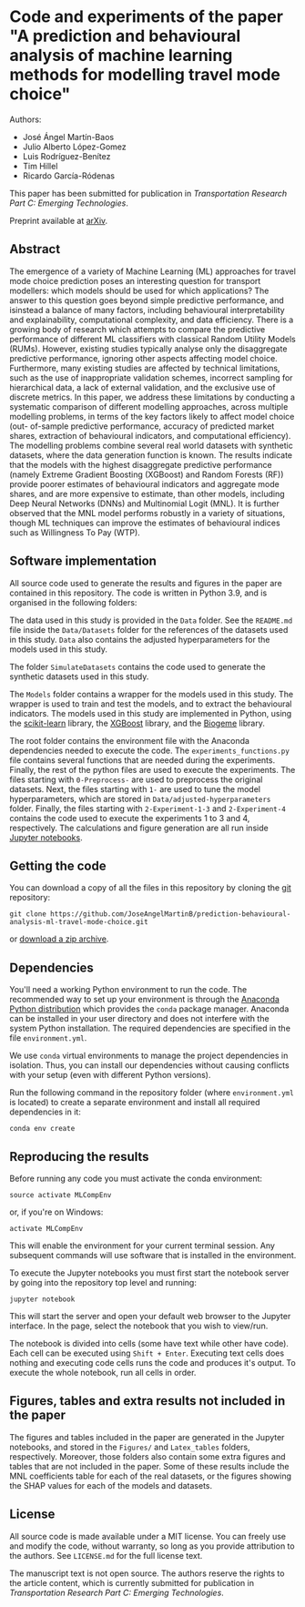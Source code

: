 # Code and experiments of the paper "A prediction and behavioural analysis of machine learning methods for modelling travel mode choice"

Authors:
* José Ángel Martín-Baos
* Julio Alberto López-Gomez
* Luis Rodríguez-Benítez
* Tim Hillel
* Ricardo García-Ródenas

This paper has been submitted for publication in *Transportation Research Part C: Emerging Technologies*.

Preprint available at [arXiv](https://arxiv.org/abs/2301.04404).

## Abstract

The emergence of a variety of Machine Learning (ML) approaches for travel mode choice prediction poses
an interesting question for transport modellers: which models should be used for which applications? The
answer to this question goes beyond simple predictive performance, and isinstead a balance of many factors,
including behavioural interpretability and explainability, computational complexity, and data efficiency.
There is a growing body of research which attempts to compare the predictive performance of different ML
classifiers with classical Random Utility Models (RUMs). However, existing studies typically analyse only
the disaggregate predictive performance, ignoring other aspects affecting model choice. Furthermore, many
existing studies are affected by technical limitations, such as the use of inappropriate validation schemes,
incorrect sampling for hierarchical data, a lack of external validation, and the exclusive use of discrete metrics.
In this paper, we address these limitations by conducting a systematic comparison of different modelling
approaches, across multiple modelling problems, in terms of the key factors likely to affect model choice (out-
of-sample predictive performance, accuracy of predicted market shares, extraction of behavioural indicators,
and computational efficiency). The modelling problems combine several real world datasets with synthetic
datasets, where the data generation function is known. The results indicate that the models with the highest
disaggregate predictive performance (namely Extreme Gradient Boosting (XGBoost) and Random Forests
(RF)) provide poorer estimates of behavioural indicators and aggregate mode shares, and are more expensive
to estimate, than other models, including Deep Neural Networks (DNNs) and Multinomial Logit (MNL). It
is further observed that the MNL model performs robustly in a variety of situations, though ML techniques
can improve the estimates of behavioural indices such as Willingness To Pay (WTP).


## Software implementation

All source code used to generate the results and figures in the paper are contained in this repository. The code is written in Python 3.9, and is organised in the following folders:

The data used in this study is provided in the `Data` folder. See the `README.md` file inside the `Data/Datasets` folder for the references of the datasets used in this study. `Data` also contains the adjusted hyperparameters for the models used in this study.

The folder `SimulateDatasets` contains the code used to generate the synthetic datasets used in this study.

The `Models` folder contains a wrapper for the models used in this study. The wrapper is used to train and test the models, and to extract the behavioural indicators. The models used in this study are implemented in Python, using the [scikit-learn](http://scikit-learn.org/stable/) library, the [XGBoost](https://xgboost.readthedocs.io/en/latest/) library, and the [Biogeme](https://biogeme.epfl.ch/) library.

The root folder contains the environment file with the Anaconda dependencies needed to execute the code. The `experiments_functions.py` file contains several functions that are needed during the experiments. Finally, the rest of the python files are used to execute the experiments. The files starting with `0-Preprocess-` are used to preprocess the original datasets. Next, the files starting with `1-` are used to tune the model hyperparameters, which are stored in `Data/adjusted-hyperparameters` folder. Finally, the files starting with `2-Experiment-1-3` and `2-Experiment-4` contains the code used to execute the experiments 1 to 3 and 4, respectively. The calculations and figure generation are all run inside
[Jupyter notebooks](http://jupyter.org/).


## Getting the code

You can download a copy of all the files in this repository by cloning the
[git](https://git-scm.com/) repository:

    git clone https://github.com/JoseAngelMartinB/prediction-behavioural-analysis-ml-travel-mode-choice.git

or [download a zip archive](https://github.com/JoseAngelMartinB/prediction-behavioural-analysis-ml-travel-mode-choice/archive/master.zip).


## Dependencies

You'll need a working Python environment to run the code.
The recommended way to set up your environment is through the
[Anaconda Python distribution](https://www.anaconda.com/download/) which
provides the `conda` package manager.
Anaconda can be installed in your user directory and does not interfere with
the system Python installation.
The required dependencies are specified in the file `environment.yml`.

We use `conda` virtual environments to manage the project dependencies in
isolation.
Thus, you can install our dependencies without causing conflicts with your
setup (even with different Python versions).

Run the following command in the repository folder (where `environment.yml`
is located) to create a separate environment and install all required
dependencies in it:

    conda env create


## Reproducing the results

Before running any code you must activate the conda environment:

    source activate MLCompEnv

or, if you're on Windows:

    activate MLCompEnv

This will enable the environment for your current terminal session.
Any subsequent commands will use software that is installed in the environment.

To execute the Jupyter notebooks you must first start the notebook server by going into the
repository top level and running:

    jupyter notebook

This will start the server and open your default web browser to the Jupyter
interface. In the page, select the
notebook that you wish to view/run.

The notebook is divided into cells (some have text while other have code).
Each cell can be executed using `Shift + Enter`.
Executing text cells does nothing and executing code cells runs the code
and produces it's output.
To execute the whole notebook, run all cells in order.


## Figures, tables and extra results not included in the paper

The figures and tables included in the paper are generated in the Jupyter notebooks,
and stored in the `Figures/` and `Latex_tables` folders, respectively.
Moreover, those folders also contain some extra figures and tables that are not 
included in the paper. Some of these results include the MNL coefficients table
for each of the real datasets, or the figures showing the SHAP values for each of
the models and datasets.


## License

All source code is made available under a MIT license. You can freely
use and modify the code, without warranty, so long as you provide attribution
to the authors. See `LICENSE.md` for the full license text.

The manuscript text is not open source. The authors reserve the rights to the
article content, which is currently submitted for publication in 
*Transportation Research Part C: Emerging Technologies*.